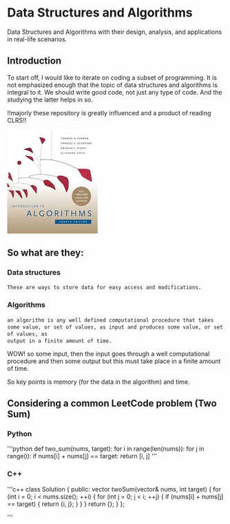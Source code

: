 # Data Structures and Algorithms

Data Structures and Algorithms with their design, analysis, and applications in real-life scenarios.

## Introduction

To start off, I would like to iterate on coding a subset of programming. It is not emphasized enough that the topic of 
data structures and algorithms is integral to it. We should write good code, not just any type of code. And the studying
the latter helps in so.

!!majorly these repository is greatly influenced and a product of reading CLRS!!

![alt text](images/image.png)

## So what are they:
### Data structures
    These are ways to store data for easy access and modifications. 

### Algorithms
    an algorithm is any well defined computational procedure that takes
    some value, or set of values, as input and produces some value, or set of values, as
    output in a finite amount of time.

WOW! so some input, then the input goes through a well computational procedure and then 
some output but this must take place in a finite amount of time.

So key points is memory (for the data in the algorithm) and time.

## Considering a common LeetCode problem (Two Sum)

### Python
'''python
    def two_sum(nums, target):
        for i in range(len(nums)):
            for j in range(i):
                if nums[i] + nums[j] == target:
                    return [i, j]
'''
### C++
'''c++
    class Solution {
    public:
        vector<int> twoSum(vector<int>& nums, int target) {
            for (int i = 0; i < nums.size(); ++i) {
                for (int j = 0; j < i; ++j) {
                    if (nums[i] + nums[j] == target) {
                        return {i, j}; 
                    }
                }
            }
            return {}; 
        }
    };

'''